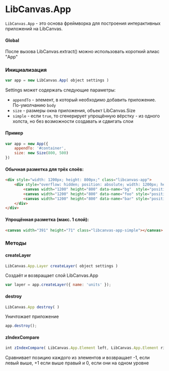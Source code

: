 LibCanvas.App
=============

`LibCanvas.App` - это основа фреймворка для построения интерактивных приложений на LibCanvas.

#### Global

После вызова LibCanvas.extract() можно использовать короткий алиас "App"

### Инициализация

```js
var app = new LibCanvas.App( object settings )
```

Settings может содержать следующие параметры:

* `appendTo` - элемент, в который необходимо добавить приложение. По-умолчанию `body`
* `size` - размеры окна приложения, объект LibCanvas.Size
* `simple` - если `true`, то сгенерирует упрощённую вёрстку - из одного холста, но без возможности создавать и сдвигать слои

#### Пример

```js
var app = new App({
	appendTo: '#container',
	size: new Size(800, 500)
})
```

#### Обычная разметка для трёх слоёв:

```html
<div style="width: 1200px; height: 800px;" class="libcanvas-app">
	<div style="overflow: hidden; position: absolute; width: 1200px; height: 800px;">
		<canvas width="1200" height="800" data-name="bg"  style="position: absolute; z-index: 0;"></canvas>
		<canvas width="1200" height="800" data-name="foo" style="position: absolute; z-index: 1;"></canvas>
		<canvas width="1200" height="800" data-name="bar" style="position: absolute; z-index: 2;"></canvas>
	</div>
</div>
```

#### Упрощённая разметка (макс. 1 слой):

```html
<canvas width="391" height="71" class="libcanvas-app-simple"></canvas>
```

### Методы

#### createLayer

```js
LibCanvas.App.Layer createLayer( object settings )
```

Создаёт и возвращает слой LibCanvas.App

```js
var layer = app.createLayer({ name: 'units' });
```

#### destroy

```js
LibCanvas.App destroy( )
```

Уничтожает приложение

```js
app.destroy();
```

#### zIndexCompare

```js
int zIndexCompare( LibCanvas.App.Element left, LibCanvas.App.Element right )
```

Сравнивает позицию каждого из элементов и возвращает -1, если левый выше, +1 если выше правый и 0, если они на одном уровне